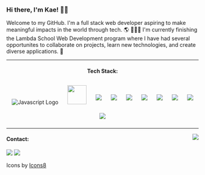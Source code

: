 ### Hi there, I'm Kae! 👋🏽


Welcome to my GitHub. I'm a full stack web developer aspiring to make meaningful impacts in the world through tech. 🌎 👩🏽‍💻 I'm currently finishing the Lambda School Web Development program where I have had several opportunites to collaborate on projects, learn new technologies, and create diverse applications. 🧩

---

#### <div align="center">Tech Stack:</div>
<div align="center">
<img style="margin: 10px" src="https://img.icons8.com/color/48/000000/javascript.png" alt="Javascript Logo"/>
<img style="margin: 10px" height="50px" src="https://img.icons8.com/plasticine/100/000000/react.png"/>
<img style="margin: 10px" src="https://img.icons8.com/color/48/000000/html-5.png"/>
<img style="margin: 10px" src="https://img.icons8.com/color/48/000000/css3.png"/>
<img style="margin: 10px" src="https://img.icons8.com/color/48/000000/nodejs.png"/>
<img style="margin: 10px" src="https://img.icons8.com/color/48/000000/python.png"/>
<img style="margin: 10px" src="https://img.icons8.com/fluent/48/000000/visual-studio-code-2019.png"/>
<img style="margin: 10px" src="https://img.icons8.com/color/48/000000/git.png"/>
<img style="margin: 10px" src="https://img.icons8.com/ios-filled/50/000000/mysql-logo.png"/>
<img style="margin: 10px" src="https://img.icons8.com/color/48/000000/postgreesql.png"/>
</div>

---

<img src="https://github-readme-stats.vercel.app/api/top-langs/?username=sokaeb&layout=compact" align="right" width="" />

#### Contact:
<a href="mailto:sonja.k.benton@gmail.com" target="_blank"><img src="https://img.icons8.com/clouds/100/000000/apple-mail.png"/></a>
<a href="https://www.linkedin.com/in/kae-benton/" target="_blank"><img src="https://img.icons8.com/clouds/100/000000/linkedin.png"/></a>




Icons by <a href="https://icons8.com/icon/GNO9f2CARaea/mail">Icons8</a>
